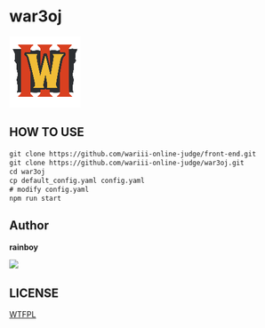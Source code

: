 # war3oj

![](./assets/wc3-logo-red.png)

## HOW TO USE


```
git clone https://github.com/wariii-online-judge/front-end.git
git clone https://github.com/wariii-online-judge/war3oj.git
cd war3oj
cp default_config.yaml config.yaml
# modify config.yaml
npm run start
```


## Author

**rainboy**

![](https://github.com/rainboylvx.png)

## LICENSE

[WTFPL](https://github.com/anak10thn/WTFPL)
